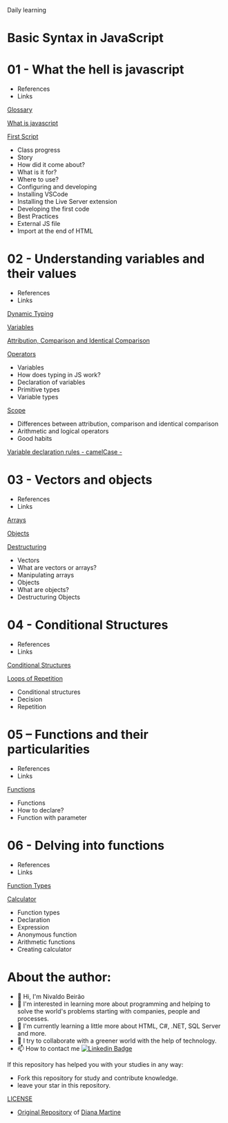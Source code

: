 Daily learning

# Basic Syntax in JavaScript

# 01 - What the hell is javascript

* References
* Links

[Glossary](https://developer.mozilla.org/pt-BR/docs/Glossary/JavaScript "Glossary")

[What is javascript](https://developer.mozilla.org/pt-BR/docs/Learn/JavaScript/First_steps/What_is_JavaScript "What is javascript")

[First Script](https://github.com/njtsb1/JavaScript_Basic_Syntax "First Script")

* Class progress
* Story
* How did it come about?
* What is it for?
* Where to use?
* Configuring and developing
* Installing VSCode
* Installing the Live Server extension
* Developing the first code
* Best Practices
* External JS file
* Import at the end of HTML

# 02 - Understanding variables and their values

* References
* Links

[Dynamic Typing](https://danvitoriano.medium.com/tipagem-dinâmica-no-javascript-e3551a445b38 "Dynamic Typing")

[Variables](https://developer.mozilla.org/pt-BR/docs/Web/JavaScript/Guide/Grammar_and_types "Variables")

[Attribution, Comparison and Identical Comparison](https://developer.mozilla.org/pt-BR/docs/Web/JavaScript/Guide/Expressions_and_Operators#operador_atribuica "Attribution, Comparison and Identical Comparison")

[Operators](https://developer.mozilla.org/pt-BR/docs/Web/JavaScript/Guide/Expressions_and_Operators#operador_atribuicao "Operators")

* Variables
* How does typing in JS work?
* Declaration of variables
* Primitive types
* Variable types

[Scope](https://imasters.com.br/desenvolvimento/escopos-em-javascript "https://imasters.com.br/desenvolvimento/escopos-em-javascript")

* Differences between attribution, comparison and identical comparison
* Arithmetic and logical operators
* Good habits

[Variable declaration rules - camelCase - ](https://www.w3schools.com/js/js_conventions.asp "https://www.w3schools.com/js/js_conventions.asp")

# 03 - Vectors and objects

* References
* Links

[Arrays](https://developer.mozilla.org/pt-BR/docs/Web/JavaScript/Reference/Global_Objects/Array "Arrays")

[Objects](https://developer.mozilla.org/pt-BR/docs/Web/JavaScript/Guide/Working_with_Objects "Objects")

[Destructuring](https://www.digitalocean.com/community/tutorials/understanding-destructuring-rest-parameters-and-spread-syntax-in-javascript-pt "Destructuring")

* Vectors
* What are vectors or arrays?
* Manipulating arrays
* Objects
* What are objects?
* Destructuring Objects

# 04 - Conditional Structures

* References
* Links

[Conditional Structures](https://developer.mozilla.org/pt-BR/docs/Learn/JavaScript/Building_blocks/conditionals "Conditional Structures")

[Loops of Repetition](https://developer.mozilla.org/pt-BR/docs/Web/JavaScript/Guide/Loops_and_iteration "loops of repetition")

* Conditional structures
* Decision
* Repetition

# 05 – Functions and their particularities

* References
* Links

[Functions](https://developer.mozilla.org/pt-BR/docs/Web/JavaScript/Guide/Functions "Functions")

* Functions
* How to declare?
* Function with parameter

# 06 - Delving into functions 

* References
* Links

[Function Types](https://developer.mozilla.org/pt-BR/docs/Web/JavaScript/Guide/Functions "Function Types")


[Calculator](https://github.com/njtsb1/JavaScript_Basic_Syntax/blob/main/06%20-%20Delving%20into%20functions/calculator.js "Calculator")

* Function types
* Declaration
* Expression
* Anonymous function
* Arithmetic functions
* Creating calculator
   
# About the author:
   
* 👋 Hi, I'm Nivaldo Beirão
* 👀 I'm interested in learning more about programming and helping to solve the world's problems starting with companies, people and processes.
* 🌱 I'm currently learning a little more about HTML, C#, .NET, SQL Server and more.
* 💞️ I try to collaborate with a greener world with the help of technology.
* 📫 How to contact me [![Linkedin Badge](https://img.shields.io/badge/-Nivaldo_Beirao-blue?style=flat-square&logo=Linkedin&logoColor=white&link=https://www.linkedin.com/in/nivaldobeirao/)](https://www.linkedin.com/in/nivaldobeirao/) 
      
If this repository has helped you with your studies in any way:
* Fork this repository for study and contribute knowledge.
* leave your star in this repository.

[LICENSE](./LICENSE)

- [Original Repository](https://github.com/DianaMartine/curso-dio-sintaxe-basica-javascript) of [Diana Martine](https://github.com/DianaMartine)
